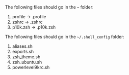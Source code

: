 The following files should go in the `~` folder:
1. profile -> .profile
2. zshrc -> .zshrc
3. p10k.zsh -> .p10k.zsh

The following files should go in the `~/.shell_config` folder:
1. aliases.sh
2. exports.sh
3. zsh_theme.sh
4. zsh_ubuntu.sh
5. powerlevel9krc.sh
